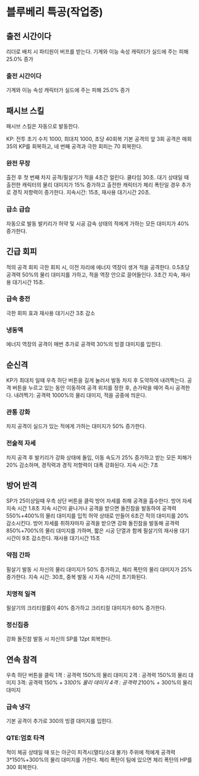 # 블루베리 특공(작업중)

## 출전 시간이다

리더로 배치 시 파티원이 버프를 받는다.
기계와 이능 속성 캐릭터가 실드에 주는 피해 25.0% 증가

### 출전 시간이다

기계와 이능 속성 캐릭터가 실드에 주는 피해 25.0% 증가

## 패시브 스킬

패시브 스킬은 자동으로 발동한다.

KP: 전투 초기 수치 1000, 최대치 1000, 초당 40회복
기본 공격의 앞 3회 공격은 매회 35의 KP를 회복하고, 네 번째 공격과 극한 회피는 70 회복한다.

### 완전 무장

출전 후 첫 번째 차지 공격/필살기가 적을 4초간 얼린다. 쿨타임 30초.
대기 상태일 때 출전한 캐릭터의 물리 대미지가 15% 증가하고 출전한 캐릭터가 체리 폭탄일 경우 추가로 경직 저항력이 증가한다. 지속시간: 15초, 재사용 대기시간 20초.

### 급소 급습

자동으로 발동
발키리가 허약 및 시공 감속 상태의 적에게 가하는 모든 대미지가 40% 증가한다.

## 긴급 회피

적의 공격 회피
극한 회피 시, 이전 자리에 에너지 역장이 생겨 적을 공격한다. 0.5초당 공격력 50%의 물리 대미지를 가하고, 적을 역장 안으로 끌어들인다. 3초간 지속, 재사용 대기시간 15초.

### 급속 충전

극한 회피 효과 재사용 대기시간 3초 감소

### 냉동액

에너지 역장의 공격이 매번 추가로 공격력 30%의 빙결 대미지를 입힌다.

## 순신격

KP가 최대치 일때 우측 하단 버튼을 길게 눌러서 발동
차지 후 도약하여 내려찍는다.
공격 버튼을 누르고 있는 동안 이동하여 공격 위치를 정한 후, 손가락을 떼어 즉시 공격한다.
내려찍기: 공격력 1000%의 물리 대미지, 적을 공중에 띄운다.

### 관통 강화

차지 공격이 실드가 있는 적에게 가하는 대미지가 50% 증가한다.

### 전술적 자세

차지 공격 후 발키리가 강화 상태에 돌입, 이동 속도가 25% 증가하고 받는 모든 피해가 20% 감소하며, 경직력과 경직 저항력이 대폭 강화된다. 지속 시간: 7초

## 방어 반격

SP가 25이상일때 우측 상단 버튼을 클릭
방어 자세를 취해 공격을 흡수한다. 방어 자세 지속 시간 1.8초
지속 시간이 끝나거나 공격을 받으면 돌진참을 발동하여 공격력 550%+400%의 물리 대미지를 입힉 허약 상태로 만들어 6초간 적의 대미지를 20% 감소시킨다.
방어 자세를 취하자마자 공격을 받으면 강화 돌진참을 발동해 공격력 850%+700%의 물리 대미지를 가하며, 짧은 시공 단열과 함께 필살기의 재사용 대기시간이 9초 감소한다.
재사용 대기시간 15초

### 약점 간파

필살기 발동 시 자신의 물리 대미지가 50% 증가하고, 체리 폭탄의 물리 대미지가 25% 증가한다. 지속 시간: 30초, 중복 발동 시 지속 시간이 초기화된다.

### 치명적 일격

필살기의 크리티컬률이 40% 증가하고 크리티컬 대미지가 60% 증가한다.

### 정신집중

강화 돌진참 발동 시 자신의 SP를 12pt 회복한다.

## 연속 참격

우측 하단 버튼을 클릭
1격 : 공격력 150%의 물리 대미지
2격 : 공격력 150%의 물리 대미지
3격: 공격력 150% + 3*100% 물리 데미지
4격 : 공격력 2*100% + 300%의 물리 대미지

### 급속 냉각

기본 공격이 추가로 300의 빙결 대미지를 입힌다.

### QTE:엄호 타격

적이 체공 상태일 때 또는 아군이 피격시(멀티/소대 불가)
주위에 적에게 공격력 3\*150%+300%의 물리 대미지를 가한다. 체리 폭탄이 팀에 있으면 체리 폭탄의 HP를 300 회복한다.

